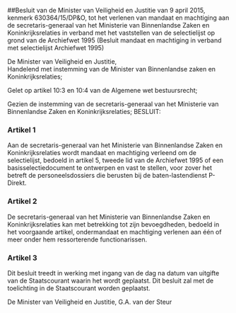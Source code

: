 <meta http-equiv='Content-Type' content='text/html; charset=utf-8' />

##Besluit van de Minister van Veiligheid en Justitie van 9 april 2015, kenmerk 630364/15/DP&O, tot het verlenen van mandaat en machtiging aan de secretaris-generaal van het Ministerie van Binnenlandse Zaken en Koninkrijksrelaties in verband met het vaststellen van de selectielijst op grond van de Archiefwet 1995 (Besluit mandaat en machtiging in verband met selectielijst Archiefwet 1995)

De Minister van Veiligheid en Justitie,  
Handelend met instemming van de Minister van Binnenlandse zaken en Koninkrijksrelaties;

Gelet op artikel 10:3 en 10:4 van de Algemene wet bestuursrecht;

Gezien de instemming van de secretaris-generaal van het Ministerie van Binnenlandse Zaken en Koninkrijksrelaties;
BESLUIT:    

### Artikel  1  

Aan de secretaris-generaal van het Ministerie van Binnenlandse Zaken en Koninkrijksrelaties wordt mandaat en machtiging verleend om de selectielijst, bedoeld in artikel 5, tweede lid van de Archiefwet 1995 of een basisselectiedocument te ontwerpen en vast te stellen, voor zover het betreft de personeelsdossiers die berusten bij de baten-lastendienst P-Direkt. 

### Artikel  2  

De secretaris-generaal van het Ministerie van Binnenlandse Zaken en Koninkrijksrelaties kan met betrekking tot zijn bevoegdheden, bedoeld in het voorgaande artikel, ondermandaat en machtiging verlenen aan één of meer onder hem ressorterende functionarissen. 

### Artikel  3  

Dit besluit treedt in werking met ingang van de dag na datum van uitgifte van de Staatscourant waarin het wordt geplaatst. 
Dit besluit zal met de toelichting in de Staatscourant worden geplaatst.  

De 
Minister van Veiligheid en Justitie, 
G.A. van der Steur     
